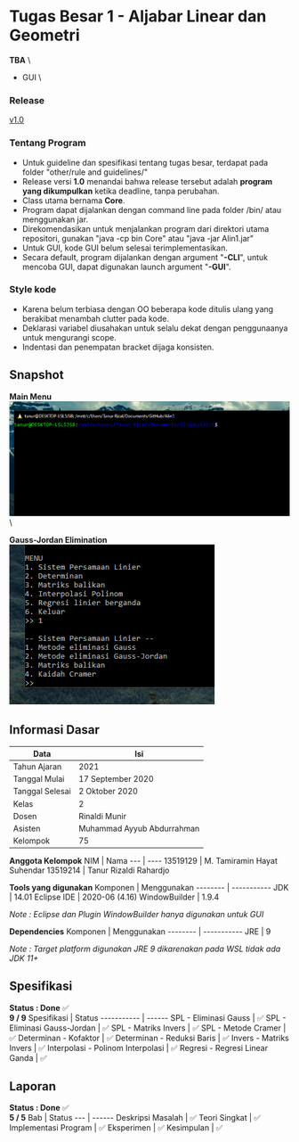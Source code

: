 # Tugas Besar 1 - Aljabar Linear dan Geometri
**TBA** \
- GUI \

### Release
[v1.0](https://github.com/Lock1/Algeo01-19129/releases/tag/v1.0)


### Tentang Program
- Untuk guideline dan spesifikasi tentang tugas besar, terdapat pada folder "other/rule and guidelines/"
- Release versi **1.0** menandai bahwa release tersebut adalah **program yang dikumpulkan** ketika deadline, tanpa perubahan.
- Class utama bernama **Core**.
- Program dapat dijalankan dengan command line pada folder /bin/ atau menggunakan jar.
- Direkomendasikan untuk menjalankan program dari direktori utama repositori, gunakan "java -cp bin Core" atau "java -jar Alin1.jar"
- Untuk GUI, kode GUI belum selesai terimplementasikan.
- Secara default, program dijalankan dengan argument "**-CLI**", untuk mencoba GUI, dapat digunakan launch argument "**-GUI**".

### Style kode
- Karena belum terbiasa dengan OO beberapa kode ditulis ulang yang berakibat menambah clutter pada kode.
- Deklarasi variabel diusahakan untuk selalu dekat dengan penggunaanya untuk mengurangi scope.
- Indentasi dan penempatan bracket dijaga konsisten.

## Snapshot
**Main Menu** \
![Main Menu](/src/readme/mainmenu.gif) \

**Gauss-Jordan Elimination** \
![Gauss Jordan Elimination](/src/readme/gjelimination.gif)


## Informasi Dasar
Data            | Isi
----            | ---
Tahun Ajaran    | 2021
Tanggal Mulai   | 17 September 2020
Tanggal Selesai | 2 Oktober 2020
Kelas           | 2
Dosen           | Rinaldi Munir
Asisten         | Muhammad Ayyub Abdurrahman
Kelompok        | 75


**Anggota Kelompok**
NIM      | Nama
---      | ----
13519129 | M. Tamiramin Hayat Suhendar
13519214 | Tanur Rizaldi Rahardjo


**Tools yang digunakan**
Komponen      | Menggunakan
--------      | -----------
JDK           | 14.01
Eclipse IDE   | 2020-06 (4.16)
WindowBuilder | 1.9.4



*Note : Eclipse dan Plugin WindowBuilder hanya digunakan untuk GUI*


**Dependencies**
Komponen    | Menggunakan
--------    | -----------
JRE         | 9



*Note : Target platform digunakan JRE 9 dikarenakan pada WSL tidak ada JDK 11+*

## Spesifikasi
**Status : Done** :white_check_mark: \
**9 / 9**
Spesifikasi                       | Status
-----------                       | ------
SPL - Eliminasi Gauss             | :white_check_mark:
SPL - Eliminasi Gauss-Jordan      | :white_check_mark:
SPL - Matriks Invers              | :white_check_mark:
SPL - Metode Cramer               | :white_check_mark:
Determinan - Kofaktor             | :white_check_mark:
Determinan - Reduksi Baris        | :white_check_mark:
Invers - Matriks Invers           | :white_check_mark:
Interpolasi - Polinom Interpolasi | :white_check_mark:
Regresi - Regresi Linear Ganda    | :white_check_mark:

## Laporan
**Status : Done** :white_check_mark: \
**5 / 5**
Bab                   | Status
---                   | ------
Deskripsi Masalah     | :white_check_mark:
Teori Singkat         | :white_check_mark:
Implementasi Program  | :white_check_mark:
Eksperimen            | :white_check_mark:
Kesimpulan            | :white_check_mark:
